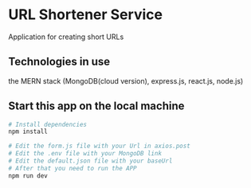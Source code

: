# URL Shortener Service
Application for creating short URLs

## Technologies in use
the MERN stack (MongoDB(cloud version), express.js, react.js, node.js)

## Start this app on the local machine
```bash
# Install dependencies
npm install

# Edit the form.js file with your Url in axios.post
# Edit the .env file with your MongoDB link
# Edit the default.json file with your baseUrl
# After that you need to run the APP
npm run dev
```
